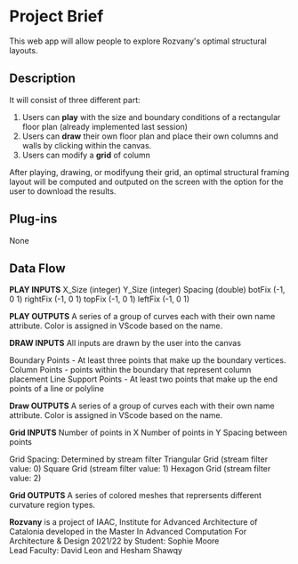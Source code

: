 # Project Brief
This web app will allow people to explore Rozvany's optimal structural layouts. 

## Description
It will consist of three different part:

1. Users can **play** with the size and boundary conditions of a rectangular floor plan (already implemented last session)
2. Users can **draw** their own floor plan and place their own columns and walls by clicking within the canvas.
3. Users can modify a **grid** of column

After playing, drawing, or modifyung their grid, an optimal structural framing layout will be computed and outputed on the screen with the option for the user to download the results.

## Plug-ins
None

## Data Flow

**PLAY INPUTS**
X_Size (integer)
Y_Size (integer)
Spacing (double)
botFix (-1, 0 1)
rightFix (-1, 0 1)
topFix (-1, 0 1)
leftFix (-1, 0 1)

**PLAY OUTPUTS**
A series of a group of curves each with their own name attribute. Color is assigned in VScode based on the name.

**DRAW INPUTS**
All inputs are drawn by the user into the canvas

Boundary Points - At least three points that make up the boundary vertices.
Column Points - points within the boundary that represent column placement
Line Support Points - At least two points that make up the end points of a line or polyline

**Draw OUTPUTS**
A series of a group of curves each with their own name attribute. Color is assigned in VScode based on the name.

**Grid INPUTS**
Number of points in X
Number of points in Y
Spacing between points

Grid Spacing: Determined by stream filter
    Triangular Grid (stream filter value: 0)
    Square Grid (stream filter value: 1)
    Hexagon Grid (stream filter value: 2)

**Grid OUTPUTS**
A series of colored meshes that reprersents different curvature region types.

**Rozvany** is a project of IAAC, Institute for Advanced Architecture of Catalonia developed in the Master In Advanced Computation For Architecture & Design 2021/22 by
Student: Sophie Moore   
Lead Faculty:  David Leon and Hesham Shawqy




